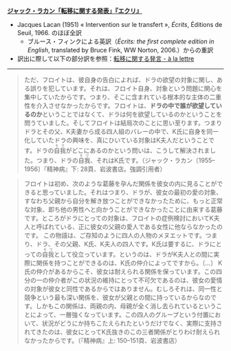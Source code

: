 **[ジャック・ラカン「転移に関する発表」『エクリ』](https://github.com/kyonenya/intervention-sur-le-transfert/blob/main/presentation-on-transference.md)**

- Jacques Lacan (1951) « Intervention sur le transfert », *Écrits*, Éditions de Seuil, 1966. のほぼ全訳
    - ブルース・フィンクによる英訳（*Écrits: the first complete edition in English*, translated by Bruce Fink, WW Norton, 2006.）からの重訳
- 訳出に際して以下の部分訳を参照：[転移に関する発言 - à la lettre](https://psychanalyse.hatenablog.com/entry/2007/09/02/000000)

---

> ただ、フロイトは、彼自身の告白によれば、ドラの欲望の対象に関し、ある誤りを犯しています。それは、フロイト自身、対象という問題に関心を集中していたからです。つまり、そこに含まれている根本的な主体の二重性を介入させなかったからです。フロイトは、**ドラの中で誰が欲望しているのか**ということではなくて、ドラは何を欲望しているのかということを問うていました。そしてフロイトは結局次のことに思い至ります。つまりドラとその父、K夫妻から成る四人組のバレーの中で、K氏に自身を同一化していたドラの興味を、真にひいている対象はK夫人だということです。ドラの<ruby>自我<rt>モワ</rt></ruby>がどこにあるのかという問いは、こうして解決されました。つまり、ドラの<ruby>自我<rt>モワ</rt></ruby>、それはK氏です。（ジャック・ラカン〔1955–1956〕『精神病』下: 28頁、岩波書店。強調引用者）

> フロイトは初め、次のような葛藤を孕んだ関係を彼女の内に見ることができると思っていました。それはつまり、ドラが、彼女の最初の愛の対象、すなわち父親から自分を解き放つことができなかったために、もっと正常な対象、即ち他の男性へと向かうことができなかったことに由来する葛藤です。ところがドラにとっての対象は、フロイトの症例検討においてK夫人と呼ばれている、正に彼女の父親の愛人である女性に他ならなかったのです。
> この物語は、ご存知のように四人の人物のメヌエットです。つまり、ドラ、その父親、K氏、K夫人の四人です。K氏は要するに、ドラにとっての<ruby>自我<rt>モワ</rt></ruby>として役立っています。というのは、ドラがK夫人との間に実際に関係を持つことができるのは、K氏の仲介によってですから。〔…〕
> K氏の仲介があるからこそ、彼女は耐えられる関係を保っています。この四分の一の仲介者がこの状況の維持にとって不可欠であるのは、彼女の愛情の対象が彼女と同性であるからではありません。むしろそれは、同一性と競争という最も深い関係を、彼女が父親との間に持っているからなのです。しかもこの関係は、両親の内、母親が全く消し去られているということによって、一層強くなっています。この四人のグループという付置において、状況がどうにか持ちこたえられたというだけでなく、実際に支持されてきたのは、彼女にとってK氏抜きのこの三者関係がとりわけ耐えられなかったからです。（『精神病』上: 150–151頁、岩波書店）
